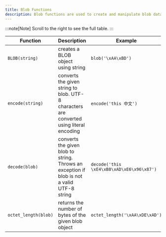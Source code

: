```yaml
---
title: Blob Functions
description: Blob functions are used to create and manipulate blob data.
---
```


:::note[Note]
Scroll to the right to see the full table.
:::

<div class="scroll-table">

| Function | Description | Example | Result |
| ----------- | --------------- | ----------- | ----------- |
| `BLOB(string)` | creates a BLOB object using string | `blob('\xAA\xBD')` | `'\xAA\xBD'` |
| `encode(string)` | converts the given string to blob. UTF-8 characters are converted using literal encoding | `encode('this 中文')` | `'this \xE4\xB8\xAD\xE6\x96\x87'` |
| `decode(blob)` | converts the given blob to string. Throws an exception if blob is not a valid UTF-8 string | `decode('this \xE4\xB8\xAD\xE6\x96\x87')` | `'this 中文'` |
| `octet_length(blob)` | returns the number of bytes of the given blob object | `octet_length('\xAA\xDE\xAD')` | `3` |

</div>